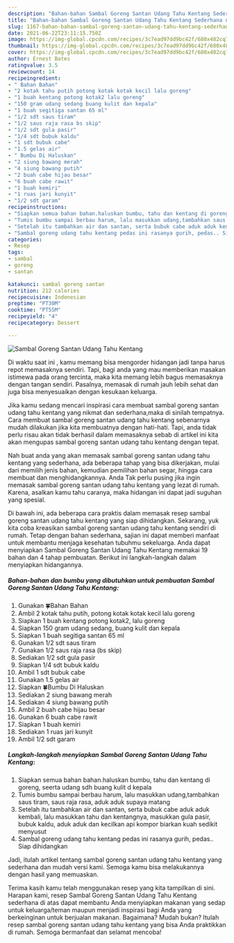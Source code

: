 ```yaml
---
description: "Bahan-bahan Sambal Goreng Santan Udang Tahu Kentang Sederhana dan Mudah Dibuat"
title: "Bahan-bahan Sambal Goreng Santan Udang Tahu Kentang Sederhana dan Mudah Dibuat"
slug: 1167-bahan-bahan-sambal-goreng-santan-udang-tahu-kentang-sederhana-dan-mudah-dibuat
date: 2021-06-22T23:11:15.750Z
image: https://img-global.cpcdn.com/recipes/3c7ead97dd9bc42f/680x482cq70/sambal-goreng-santan-udang-tahu-kentang-foto-resep-utama.jpg
thumbnail: https://img-global.cpcdn.com/recipes/3c7ead97dd9bc42f/680x482cq70/sambal-goreng-santan-udang-tahu-kentang-foto-resep-utama.jpg
cover: https://img-global.cpcdn.com/recipes/3c7ead97dd9bc42f/680x482cq70/sambal-goreng-santan-udang-tahu-kentang-foto-resep-utama.jpg
author: Ernest Bates
ratingvalue: 3.5
reviewcount: 14
recipeingredient:
- " Bahan Bahan"
- "2 kotak tahu putih potong kotak kotak kecil lalu goreng"
- "1 buah kentang potong kotak2 lalu goreng"
- "150 gram udang sedang buang kulit dan kepala"
- "1 buah segitiga santan 65 ml"
- "1/2 sdt saus tiram"
- "1/2 saus raja rasa bs skip"
- "1/2 sdt gula pasir"
- "1/4 sdt bubuk kaldu"
- "1 sdt bubuk cabe"
- "1.5 gelas air"
- " Bumbu Di Haluskan"
- "2 siung bawang merah"
- "4 siung bawang putih"
- "2 buah cabe hijau besar"
- "6 buah cabe rawit"
- "1 buah kemiri"
- "1 ruas jari kunyit"
- "1/2 sdt garam"
recipeinstructions:
- "Siapkan semua bahan bahan.haluskan bumbu, tahu dan kentang di goreng, seerta udang sdh buang kulit d kepala"
- "Tumis bumbu sampai berbau harum, lalu masukkan udang,tambahkan saus tiram, saus raja rasa, aduk aduk supaya matang"
- "Setelah itu tambahkan air dan santan, serta bubuk cabe aduk aduk kembali, lalu masukkan tahu dan kentangnya, masukkan gula pasir, bubuk kaldu, aduk aduk dan kecilkan api kompor biarkan kuah sedikit menyusut"
- "Sambal goreng udang tahu kentang pedas ini rasanya gurih, pedas.. Siap dihidangkan"
categories:
- Resep
tags:
- sambal
- goreng
- santan

katakunci: sambal goreng santan 
nutrition: 212 calories
recipecuisine: Indonesian
preptime: "PT30M"
cooktime: "PT55M"
recipeyield: "4"
recipecategory: Dessert

---
```



![Sambal Goreng Santan Udang Tahu Kentang](https://img-global.cpcdn.com/recipes/3c7ead97dd9bc42f/680x482cq70/sambal-goreng-santan-udang-tahu-kentang-foto-resep-utama.jpg)

Di waktu  saat ini , kamu memang bisa mengorder hidangan jadi tanpa harus repot memasaknya sendiri. Tapi, bagi anda yang mau memberikan masakan istimewa pada orang tercinta, maka kita memang lebih bagus memasaknya dengan tangan sendiri. Pasalnya, memasak di rumah jauh lebih sehat dan juga bisa menyesuaikan dengan kesukaan keluarga.

Jika kamu sedang mencari inspirasi cara membuat sambal goreng santan udang tahu kentang yang nikmat dan sederhana,maka di sinilah tempatnya. Cara membuat sambal goreng santan udang tahu kentang  sebenarnya mudah dilakukan jika kita membuatnya dengan hati-hati. Tapi, anda tidak perlu risau akan tidak berhasil dalam memasaknya 
sebab di artikel ini kita akan mengupas sambal goreng santan udang tahu kentang dengan tepat.  



Nah buat anda yang akan memasak sambal goreng santan udang tahu kentang yang sederhana, ada beberapa tahap yang bisa dikerjakan, mulai dari memilih jenis bahan, kemudian pemilihan bahan segar, hingga cara membuat dan menghidangkannya. Anda Tak perlu pusing jika ingin memasak sambal goreng santan udang tahu kentang yang lezat di rumah. Karena, asalkan kamu  tahu caranya, maka hidangan ini dapat jadi suguhan yang spesial.

Di bawah ini, ada beberapa cara praktis  dalam memasak resep sambal goreng santan udang tahu kentang yang siap dihidangkan. Sekarang, yuk kita coba kreasikan sambal goreng santan udang tahu kentang sendiri di rumah. Tetap dengan bahan sederhana, sajian ini dapat memberi manfaat untuk membantu menjaga kesehatan tubuhmu sekeluarga. Anda dapat menyiapkan Sambal Goreng Santan Udang Tahu Kentang memakai 19 bahan dan 4 tahap pembuatan. Berikut ini langkah-langkah dalam menyiapkan hidangannya.

<!--inarticleads1-->

##### Bahan-bahan dan bumbu yang dibutuhkan untuk pembuatan Sambal Goreng Santan Udang Tahu Kentang:

1. Gunakan  🍀Bahan Bahan
1. Ambil 2 kotak tahu putih, potong kotak kotak kecil lalu goreng
1. Siapkan 1 buah kentang potong kotak2, lalu goreng
1. Siapkan 150 gram udang sedang, buang kulit dan kepala
1. Siapkan 1 buah segitiga santan 65 ml
1. Gunakan 1/2 sdt saus tiram
1. Gunakan 1/2 saus raja rasa (bs skip)
1. Sediakan 1/2 sdt gula pasir
1. Siapkan 1/4 sdt bubuk kaldu
1. Ambil 1 sdt bubuk cabe
1. Gunakan 1.5 gelas air
1. Siapkan  🍀Bumbu Di Haluskan
1. Sediakan 2 siung bawang merah
1. Sediakan 4 siung bawang putih
1. Ambil 2 buah cabe hijau besar
1. Gunakan 6 buah cabe rawit
1. Siapkan 1 buah kemiri
1. Sediakan 1 ruas jari kunyit
1. Ambil 1/2 sdt garam




<!--inarticleads2-->

##### Langkah-langkah menyiapkan Sambal Goreng Santan Udang Tahu Kentang:

1. Siapkan semua bahan bahan.haluskan bumbu, tahu dan kentang di goreng, seerta udang sdh buang kulit d kepala
1. Tumis bumbu sampai berbau harum, lalu masukkan udang,tambahkan saus tiram, saus raja rasa, aduk aduk supaya matang
1. Setelah itu tambahkan air dan santan, serta bubuk cabe aduk aduk kembali, lalu masukkan tahu dan kentangnya, masukkan gula pasir, bubuk kaldu, aduk aduk dan kecilkan api kompor biarkan kuah sedikit menyusut
1. Sambal goreng udang tahu kentang pedas ini rasanya gurih, pedas.. Siap dihidangkan




Jadi, itulah artikel tentang  sambal goreng santan udang tahu kentang  yang sederhana dan mudah versi kami. Semoga kamu bisa melakukannya dengan hasil yang memuaskan. 

Terima kasih kamu telah menggunakan resep yang kita tampilkan di sini. Harapan kami, resep  Sambal Goreng Santan Udang Tahu Kentang sederhana di atas dapat membantu Anda menyiapkan makanan yang sedap untuk keluarga/teman maupun menjadi inspirasi bagi Anda yang berkeinginan untuk berjualan makanan. Bagaimana? Mudah bukan? Itulah resep sambal goreng santan udang tahu kentang yang bisa Anda praktikkan di rumah. Semoga bermanfaat dan selamat mencoba!

